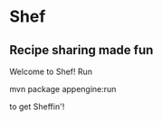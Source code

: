 # Shef
## Recipe sharing made fun

Welcome to Shef! Run <p>mvn package appengine:run</p> to get Sheffin'!
